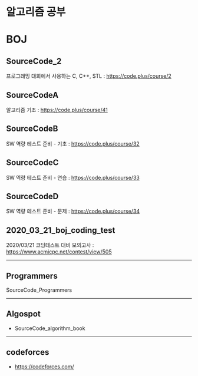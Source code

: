 # 알고리즘 공부

# BOJ
## SourceCode_2
프로그래밍 대회에서 사용하는 C, C++, STL : https://code.plus/course/2

## SourceCodeA
알고리즘 기초 : https://code.plus/course/41

## SourceCodeB
SW 역량 테스트 준비 - 기초 : https://code.plus/course/32

## SourceCodeC
SW 역량 테스트 준비 - 연습 : https://code.plus/course/33

## SourceCodeD
SW 역량 테스트 준비 - 문제 : https://code.plus/course/34

## 2020_03_21_boj_coding_test
2020/03/21 코딩테스트 대비 모의고사 : https://www.acmicpc.net/contest/view/505

---

## Programmers
SourceCode_Programmers

---
## Algospot
- SourceCode_algorithm_book

---
## codeforces
- https://codeforces.com/
